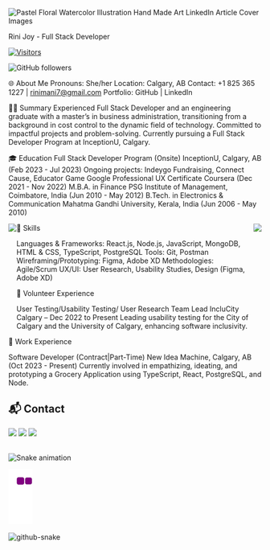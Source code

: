 ![Pastel Floral Watercolor Illustration Hand Made Art LinkedIn Article Cover Images](https://github.com/RiniJ7/RiniJ7/assets/125235432/d47b2bb8-23d7-4abf-9225-dabb07dac20a)


Rini Joy - Full Stack Developer


[![Visitors](https://api.visitorbadge.io/api/visitors?path=RiniJ7&label=Visitor%20Badge&labelColor=%232ccce4&countColor=%23263759)](https://visitorbadge.io/status?path=RiniJ7)

![GitHub followers](https://img.shields.io/github/followers/RiniJ7?style=for-the-badge)



🌐 About Me
Pronouns: She/her
Location: Calgary, AB
Contact: +1 825 365 1227 | rinimani7@gmail.com
Portfolio: GitHub | LinkedIn



👩‍💻 Summary
Experienced Full Stack Developer and an engineering graduate with a master’s in business administration, transitioning from a background in cost control to the dynamic field of technology. Committed to impactful projects and problem-solving. Currently pursuing a Full Stack Developer Program at InceptionU, Calgary.



🎓 Education
Full Stack Developer Program (Onsite)
InceptionU, Calgary, AB (Feb 2023 - Jul 2023)
Ongoing projects: Indeygo Fundraising, Connect Cause, Educator Game
Google Professional UX Certificate
Coursera (Dec 2021 - Nov 2022)
M.B.A. in Finance
PSG Institute of Management, Coimbatore, India (Jun 2010 - May 2012)
B.Tech. in Electronics & Communication
Mahatma Gandhi University, Kerala, India (Jun 2006 - May 2010)


<a href="https://github.com/RiniJ7/github-readme-stats">
  <img height=200 align="left" src="https://github-readme-stats.vercel.app/api?username=RiniJ7&show_icons=true&theme=radical" />
</a>
<a href="https://github.com/RiniJ7/convoychat">
  <img height=200 align="right" src="https://github-readme-stats.vercel.app/api/top-langs?username=RiniJ7&layout=compact&langs_count=8&card_width=320&show_icons=true&theme=radical" />
</a>



🚀 Skills
<p>Languages & Frameworks: React.js, Node.js, JavaScript, MongoDB, HTML & CSS, TypeScript, PostgreSQL
Tools: Git, Postman
Wireframing/Prototyping: Figma, Adobe XD
Methodologies: Agile/Scrum
UX/UI: User Research, Usability Studies, Design (Figma, Adobe XD)
</p>



🤝 Volunteer Experience
<p>User Testing/Usability Testing/ User Research Team Lead
IncluCity Calgary – Dec 2022 to Present
Leading usability testing for the City of Calgary and the University of Calgary, enhancing software inclusivity.
</p>

💼 Work Experience
<p>Software Developer (Contract|Part-Time)
New Idea Machine, Calgary, AB (Oct 2023 - Present)
Currently involved in empathizing, ideating, and prototyping a Grocery Application using TypeScript, React, PostgreSQL, and Node.
</p>

## 📬 Contact 
<div> 
  <a href="https://www.linkedin.com/in/rini-joy-5957a437/" target="_blank"><img src="https://img.shields.io/badge/-LinkedIn-%230077B5?style=for-the-badge&logo=linkedin&logoColor=white" target="_blank"></a> 
  <a href="https://twitter.com/rinimani7" target="_blank"><img src="https://img.shields.io/badge/-Twitter-%23EA4335?style=for-the-badge&logo=twitter&logoColor=white" target="_blank"></a>
  <a href = "mailto: rinimani7@gmail.com"><img src="https://img.shields.io/badge/-Gmail-%23333?style=for-the-badge&logo=gmail&logoColor=white" target="_blank"></a>
 </br>
</br>
 
  ![Snake animation](https://github.com/eagrundy/eagrundy/blob/output/github-contribution-grid-snake.svg)
 
</div>

![snake gif](https://github.com/RiniJ7/RiniJ7/blob/output/github-contribution-grid-snake.gif)


<picture>
  <source media="(prefers-color-scheme: dark)" srcset="github-snake-dark.svg" />
  <source media="(prefers-color-scheme: light)" srcset="github-snake.svg" />
  <img alt="github-snake" src="github-snake.svg" />
</picture>


